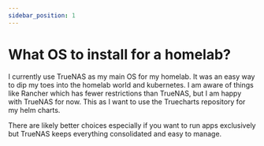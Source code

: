 ```yaml
---
sidebar_position: 1
---
```


# What OS to install for a homelab?

I currently use TrueNAS as my main OS for my homelab. It was an easy way to dip my toes into the homelab world and kubernetes. I am aware of things like Rancher which has fewer restrictions than TrueNAS, but I am happy with TrueNAS for now. This as I want to use the Truecharts repository for my helm charts.

There are likely better choices especially if you want to run apps exclusively but TrueNAS keeps everything consolidated and easy to manage.
